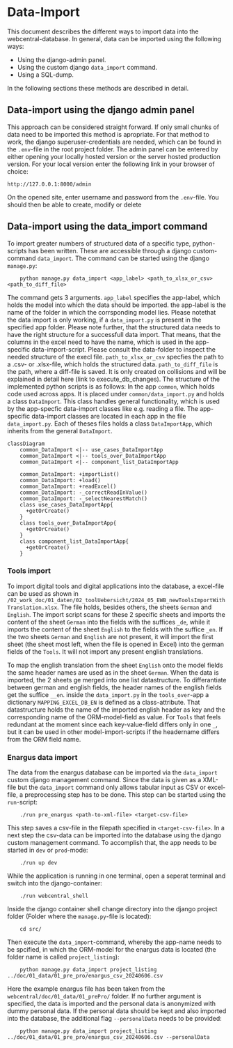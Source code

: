 # Data-Import

This document describes the different ways to import data into the webcentral-database.
In general, data can be imported using the following ways:
    
- Using the django-admin panel.
- Using the custom django `data_import` command.
- Using a SQL-dump.

In the following sections these methods are described in detail.

## Data-import using the django admin panel
This approach can be considered straight forward. If only small chunks of data need to be imported this method is apropriate. For that method to work, the django superuser-credentials are needed, which can be found in the `.env`-file in the root project folder.
The admin panel can be entered by either opening your locally hosted version or the server hosted production version. For your local version enter the following link in your browser of choice:
```
http://127.0.0.1:8000/admin
```
On the opened site, enter username and password from the `.env`-file. You should then be able to create, modify or delete 

## Data-import using the data_import command
To import greater numbers of structured data of a specific type, python-scripts has been written. These are accessible through a django custom-command `data_import`. The command can be started using the django `manage.py`:
```
    python manage.py data_import <app_label> <path_to_xlsx_or_csv> <path_to_diff_file>
```
The command gets 3 arguments. `app_label` specifies the app-label, which holds the model into which the data should be imported. the app-label is the name of the folder in which the corrsponding model lies. Please notethat the data import is only working, if a `data_import.py` is present in the specified app folder. Please note further, that the structured data needs to have the right structure for a successfull data import. That means, that the columns in the excel need to have the name, which is used in the app-specific data-import-script. Please consult the data-folder to inspect the needed structure of the execl file.
`path_to_xlsx_or_csv` specfies the path to a .csv- or .xlsx-file, which holds the structured data. 
`path_to_diff_file` is the path, where a diff-file is saved. It is only created on collisions and will be explained in detail here (link to execute_db_changes).
The structure of the implemented python scripts is as follows: In the app `common`, which holds code used across apps. It is placed under `common/data_import.py` and holds a class `DataImport`. This class handles general functionality, which is used by the app-specfic data-import classes like e.g. reading a file. The app-specific data-import classes are located in each app in the file `data_import.py`. Each of theses files holds a class `DataImportApp`, which inherits from the general `DataImport`. 
```{mermaid}
classDiagram
    common_DataImport <|-- use_cases_DataImportApp
    common_DataImport <|-- tools_over_DataImportApp
    common_DataImport <|-- component_list_DataImportApp

    common_DataImport: +importList()
    common_DataImport: +load()
    common_DataImport: +readExcel()
    common_DataImport: -_correctReadInValue()
    common_DataImport: -_selectNearestMatch()
    class use_cases_DataImportApp{
      +getOrCreate()
    }
    class tools_over_DataImportApp{
      +getOrCreate()
    }
    class component_list_DataImportApp{
      +getOrCreate()
    }

```
### Tools import
To import digital tools and digital applications into the database, a excel-file can be used as shown in `/02_work_doc/01_daten/02_toolUebersicht/2024_05_EWB_newToolsImportWithTranslation.xlsx`. The file holds, besides others, the sheets `German` and `English`. The import script scans for these 2 specific sheets and imports the content of the sheet `German` into the fields with the suffices `_de`, while it imports the content of the sheet `English` to the fields with the suffice `_en`. If the two sheets `German` and `English` are not present, it will import the first sheet (the sheet most left, when the file is opened in Excel) into the german fields of the `Tools`. It will not import any present english translations. 

To map the english translation from the sheet `English` onto the model fields the same header names are used as in the sheet `German`. When the data is imported, the 2 sheets ge merged into one list datastructure. To differantiate between german and english fields, the header names of the english fields get the suffice `__en`.
inside the `data_import.py` in the `tools_over`-app a dictionary `MAPPING_EXCEL_DB_EN` is defined as a class-attribute. That datastructure holds the name of the imported english header as key and the corresponding name of the ORM-model-field as value. For `Tools` that feels redundant at the moment since each key-value-field differs only in one `_`, but it can be used in other model-import-scripts if the headername differs from the ORM field name.

### Enargus data import
The data from the enargus database can be imported via the `data_import` custom django management command. Since the data is given as a XML-file but the `data_import` command only allows tabular input as CSV or excel-file, a preprocessing step has to be done. This step can be started using the `run`-script:
```
    ./run pre_enargus <path-to-xml-file> <target-csv-file>
```
This step saves a csv-file in the filepath specified in `<target-csv-file>`.
In a next step the csv-data can be imported into the database using the django custom management command. To accomplish that, the app needs to be started in `dev` or `prod`-mode:
```
    ./run up dev
```
While the application is running in one terminal, open a seperat terminal and switch into the django-container:
```
    ./run webcentral_shell
```
Inside the django container shell change directory into the django project folder (Folder where the `manage.py`-file is located):
```
    cd src/
```
Then execute the `data_import`-command, whereby the app-name needs to be spcified, in which the ORM-model for the enargus data is located (the folder name is called `project_listing`):
```
    python manage.py data_import project_listing ../doc/01_data/01_pre_pro/enargus_csv_20240606.csv
```
Here the example enargus file has been taken from the `webcentral/doc/01_data/01_prePro/` folder.
If no further argument is specified, the data is imported and the personal data is anonymized with dummy personal data. If the personal data should be kept and also imported into the database, the additional flag `--personalData` needs to be provided:
```
    python manage.py data_import project_listing ../doc/01_data/01_pre_pro/enargus_csv_20240606.csv --personalData
```


